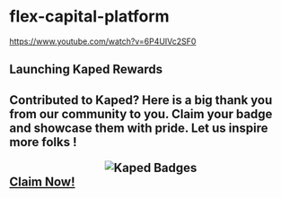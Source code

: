 # flex-capital-platform
https://www.youtube.com/watch?v=6P4UIVc2SF0

<div>
  <h2>
  Launching Kaped Rewards
  <h2>
  <p>
  Contributed to Kaped? Here is a big thank you from our community to you.
  Claim your badge and showcase them with pride. Let us inspire more folks !
  </p>
  <div align='center'>
  <img src="https://aviyel.com/assets/uploads/rewards/project_rewards/kaped_171/precious_stones/512/share.png" alt="Kaped Badges" />
  </div>
  <div>
    <a href="https://aviyel.com/projects/171/kaped/rewards">
      Claim Now!
    </a>
  </div>
</div>
